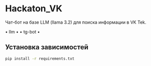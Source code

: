 # Hackaton_VK
Чат-бот на базе LLM (llama 3.2) для поиска информации в VK Tek.

• llm
• 
• tg-bot
• 

## Установка зависимостей
```bash
pip install -r requirements.txt
```
